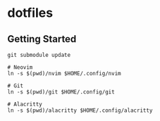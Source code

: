 dotfiles
===

## Getting Started
```
git submodule update
```

```
# Neovim
ln -s $(pwd)/nvim $HOME/.config/nvim

# Git
ln -s $(pwd)/git $HOME/.config/git

# Alacritty
ln -s $(pwd)/alacritty $HOME/.config/alacritty
```

